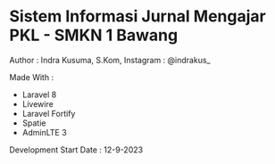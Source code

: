 # Sistem Informasi Jurnal Mengajar PKL - SMKN 1 Bawang

Author : Indra Kusuma, S.Kom,
Instagram : @indrakus_

Made With :
- Laravel 8
- Livewire
- Laravel Fortify
- Spatie
- AdminLTE 3

Development Start Date : 12-9-2023
